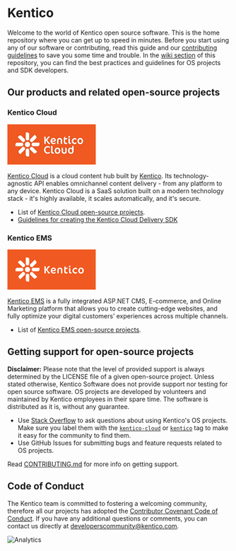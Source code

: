 # Kentico

Welcome to the world of Kentico open source software. This is the home repository where you can get up to speed in minutes. Before you start using any of our software or contributing, read this guide and our [contributing guidelines](https://github.com/Kentico/Home/blob/master/CONTRIBUTING.md) to save you some time and trouble. In the [wiki section](https://github.com/Kentico/Home/wiki) of this repository, you can find the best practices and guidelines for OS projects and SDK developers. 

## Our products and related open-source projects
### Kentico Cloud
![Kentico Cloud logo](https://github.com/Kentico/Home/blob/master/images/kentico_cloud_logotype_RGB_200px.png)

[Kentico Cloud](https://kenticocloud.com/) is a cloud content hub built by [Kentico](https://www.kentico.com/). Its technology-agnostic API enables omnichannel content delivery - from any platform to any device. Kentico Cloud is a SaaS solution built on a modern technology stack - it's highly available, it scales automatically, and it's secure.

* List of [Kentico Cloud open-source projects](https://github.com/topics/kentico-cloud).
* [Guidelines for creating the Kentico Cloud Delivery SDK](https://github.com/Kentico/Home/wiki/Guidelines-for-SDK-developers)


### Kentico EMS
![Kentico EMS logo](https://github.com/Kentico/Home/blob/master/images/kentico_rgb_small_200px.png)

[Kentico EMS](https://www.kentico.com/) is a fully integrated ASP.NET CMS, E-commerce, and Online Marketing platform that allows you to create cutting-edge websites, and fully optimize your digital customers’ experiences across multiple channels.

* List of [Kentico EMS open-source projects](https://github.com/topics/kentico-ems).

## Getting support for open-source projects

**Disclaimer:** Please note that the level of provided support is always determined by the LICENSE file of a given open-source project. Unless stated otherwise, Kentico Software does not provide support nor testing for open source software. OS projects are developed by volunteers and maintained by Kentico employees in their spare time. The software is distributed as it is, without any guarantee.

- Use [Stack Overflow](https://stackoverflow.com/) to ask questions about using Kentico's OS projects. Make sure you label them with the [`kentico-cloud`](https://stackoverflow.com/questions/ask?tags=kentico-cloud) or [`kentico`](https://stackoverflow.com/questions/ask?tags=kentico) tag to make it easy for the community to find them.
- Use GitHub Issues for submitting bugs and feature requests related to OS projects.

Read [CONTRIBUTING.md](https://github.com/Kentico/Home/blob/master/CONTRIBUTING.md#where-to-get-support) for more info on getting support.

## Code of Conduct

The Kentico team is committed to fostering a welcoming community, therefore all our projects has adopted the [Contributor Covenant Code of Conduct](https://github.com/Kentico/Home/blob/master/CODE_OF_CONDUCT.md). If you have any additional questions or comments, you can contact us directly at developerscommunity@kentico.com.

![Analytics](https://kentico-ga-beacon.azurewebsites.net/api/UA-69014260-4/Kentico/Home?pixel)
